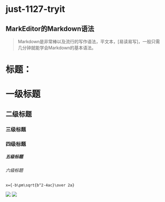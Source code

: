 # just-1127-tryit
## MarkEditor的Markdown语法
> Markdown是非常棒以及流行的写作语法，平文本，[易读易写]，一般只需几分钟就能学会Markdown的基本语法。


# 标题：
# 一级标题
## 二级标题
### 三级标题
### 四级标题
##### 五级标题
###### 六级标题

```mathjax
x={-b\pm\sqrt{b^2-4ac}\over 2a}
```
![](http://ouieswio6.bkt.clouddn.com/ArduinoNano/ArduinoNano.jpg)
![](https://timgsa.baidu.com/timg?image&quality=80&size=b9999_10000&sec=1512391863&di=331efaaafc044d890f4fe0666c4f84de&imgtype=jpg&er=1&src=http%3A%2F%2Fi0.hdslb.com%2Fvideo%2Fcb%2Fcb315cdf4211820f3f18baca49471fa2.jpg)
